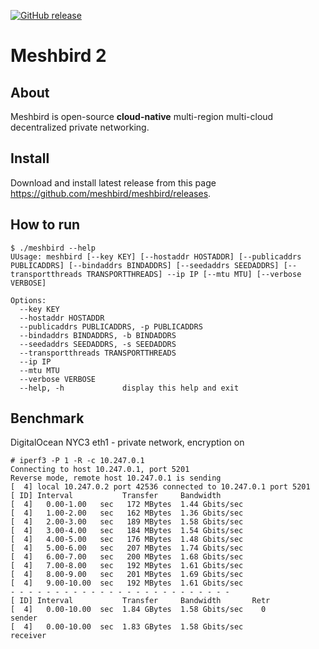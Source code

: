 [![GitHub release](https://img.shields.io/github/release/meshbird/meshbird/all.svg?style=flat-square)](https://github.com/meshbird/meshbird/releases)

# Meshbird 2

## About

Meshbird is open-source **cloud-native** multi-region multi-cloud decentralized private networking.

## Install

Download and install latest release from this page https://github.com/meshbird/meshbird/releases.

## How to run

```
$ ./meshbird --help
UUsage: meshbird [--key KEY] [--hostaddr HOSTADDR] [--publicaddrs PUBLICADDRS] [--bindaddrs BINDADDRS] [--seedaddrs SEEDADDRS] [--transportthreads TRANSPORTTHREADS] --ip IP [--mtu MTU] [--verbose VERBOSE]

Options:
  --key KEY
  --hostaddr HOSTADDR
  --publicaddrs PUBLICADDRS, -p PUBLICADDRS
  --bindaddrs BINDADDRS, -b BINDADDRS
  --seedaddrs SEEDADDRS, -s SEEDADDRS
  --transportthreads TRANSPORTTHREADS
  --ip IP
  --mtu MTU
  --verbose VERBOSE
  --help, -h             display this help and exit
```

## Benchmark

DigitalOcean NYC3 eth1 - private network, encryption on

```
# iperf3 -P 1 -R -c 10.247.0.1                                          
Connecting to host 10.247.0.1, port 5201
Reverse mode, remote host 10.247.0.1 is sending
[  4] local 10.247.0.2 port 42536 connected to 10.247.0.1 port 5201
[ ID] Interval           Transfer     Bandwidth
[  4]   0.00-1.00   sec   172 MBytes  1.44 Gbits/sec                  
[  4]   1.00-2.00   sec   162 MBytes  1.36 Gbits/sec                  
[  4]   2.00-3.00   sec   189 MBytes  1.58 Gbits/sec                  
[  4]   3.00-4.00   sec   184 MBytes  1.54 Gbits/sec                  
[  4]   4.00-5.00   sec   176 MBytes  1.48 Gbits/sec                  
[  4]   5.00-6.00   sec   207 MBytes  1.74 Gbits/sec                  
[  4]   6.00-7.00   sec   200 MBytes  1.68 Gbits/sec                  
[  4]   7.00-8.00   sec   192 MBytes  1.61 Gbits/sec                  
[  4]   8.00-9.00   sec   201 MBytes  1.69 Gbits/sec                  
[  4]   9.00-10.00  sec   192 MBytes  1.61 Gbits/sec                  
- - - - - - - - - - - - - - - - - - - - - - - - -
[ ID] Interval           Transfer     Bandwidth       Retr
[  4]   0.00-10.00  sec  1.84 GBytes  1.58 Gbits/sec    0             sender
[  4]   0.00-10.00  sec  1.83 GBytes  1.58 Gbits/sec                  receiver
```

